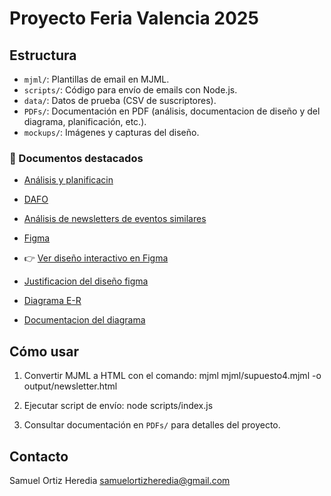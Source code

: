 # Proyecto Feria Valencia 2025

## Estructura

- `mjml/`: Plantillas de email en MJML.
- `scripts/`: Código para envío de emails con Node.js.
- `data/`: Datos de prueba (CSV de suscriptores).
- `PDFs/`: Documentación en PDF (análisis, documentacion de diseño y del diagrama, planificación, etc.).
- `mockups/`: Imágenes y capturas del diseño.

### 📄 Documentos destacados

- [Análisis y planificacin](PDFs/ANÁLISIS_Y_PLANIFICACIÓN.pdf)

- [DAFO](mockups/dafo%20feria%20dos%20ruedas.png)
- [Análisis de newsletters de eventos similares](PDFs/analisisnewsletter_otrasferiasoeventos.pdf)

- [Figma](mockups/mockup%20final.png)
- 👉 [Ver diseño interactivo en Figma](https://www.figma.com/design/M8KqpvKuSKdoHqbuzZXotw/Newsletter-GP-Cheste---Feria-Dos-Ruedas?node-id=0-1&m=dev&t=8NmQAji58gKMKOTX-1)
- [Justificacion del diseño figma](PDFs/justificaciondiseño_figma.pdf)

- [Diagrama E-R](mockups/diagrama_ER.PNG)
- [Documentacion del diagrama](PDFs/documentacion_diagrama_ER.pdf)  

## Cómo usar

1. Convertir MJML a HTML con el comando:
mjml mjml/supuesto4.mjml -o output/newsletter.html

2. Ejecutar script de envío:
node scripts/index.js

3. Consultar documentación en `PDFs/` para detalles del proyecto.



## Contacto
Samuel Ortiz Heredia samuelortizheredia@gmail.com
